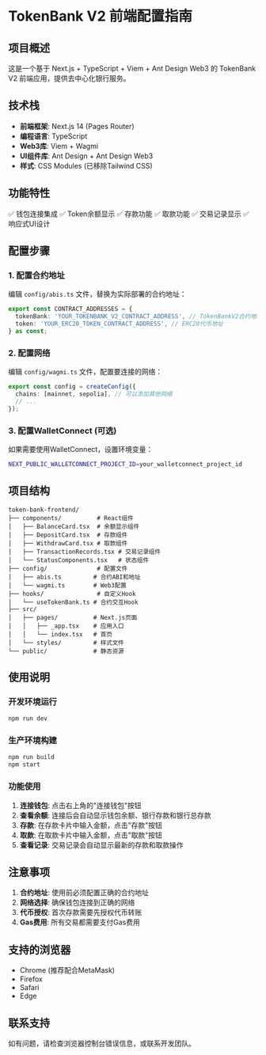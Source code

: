 # TokenBank V2 前端配置指南

## 项目概述
这是一个基于 Next.js + TypeScript + Viem + Ant Design Web3 的 TokenBank V2 前端应用，提供去中心化银行服务。

## 技术栈
- **前端框架**: Next.js 14 (Pages Router)
- **编程语言**: TypeScript
- **Web3库**: Viem + Wagmi
- **UI组件库**: Ant Design + Ant Design Web3
- **样式**: CSS Modules (已移除Tailwind CSS)

## 功能特性
✅ 钱包连接集成
✅ Token余额显示
✅ 存款功能
✅ 取款功能
✅ 交易记录显示
✅ 响应式UI设计

## 配置步骤

### 1. 配置合约地址
编辑 `config/abis.ts` 文件，替换为实际部署的合约地址：

```typescript
export const CONTRACT_ADDRESSES = {
  tokenBank: 'YOUR_TOKENBANK_V2_CONTRACT_ADDRESS', // TokenBankV2合约地址
  token: 'YOUR_ERC20_TOKEN_CONTRACT_ADDRESS', // ERC20代币地址
} as const;
```

### 2. 配置网络
编辑 `config/wagmi.ts` 文件，配置要连接的网络：

```typescript
export const config = createConfig({
  chains: [mainnet, sepolia], // 可以添加其他网络
  // ...
});
```

### 3. 配置WalletConnect (可选)
如果需要使用WalletConnect，设置环境变量：

```bash
NEXT_PUBLIC_WALLETCONNECT_PROJECT_ID=your_walletconnect_project_id
```

## 项目结构

```
token-bank-frontend/
├── components/          # React组件
│   ├── BalanceCard.tsx  # 余额显示组件
│   ├── DepositCard.tsx  # 存款组件
│   ├── WithdrawCard.tsx # 取款组件
│   ├── TransactionRecords.tsx # 交易记录组件
│   └── StatusComponents.tsx   # 状态组件
├── config/              # 配置文件
│   ├── abis.ts         # 合约ABI和地址
│   └── wagmi.ts        # Web3配置
├── hooks/               # 自定义Hook
│   └── useTokenBank.ts # 合约交互Hook
├── src/
│   ├── pages/          # Next.js页面
│   │   ├── _app.tsx    # 应用入口
│   │   └── index.tsx   # 首页
│   └── styles/         # 样式文件
└── public/             # 静态资源
```

## 使用说明

### 开发环境运行
```bash
npm run dev
```

### 生产环境构建
```bash
npm run build
npm start
```

### 功能使用
1. **连接钱包**: 点击右上角的"连接钱包"按钮
2. **查看余额**: 连接后会自动显示钱包余额、银行存款和银行总存款
3. **存款**: 在存款卡片中输入金额，点击"存款"按钮
4. **取款**: 在取款卡片中输入金额，点击"取款"按钮
5. **查看记录**: 交易记录会自动显示最新的存款和取款操作

## 注意事项

1. **合约地址**: 使用前必须配置正确的合约地址
2. **网络选择**: 确保钱包连接到正确的网络
3. **代币授权**: 首次存款需要先授权代币转账
4. **Gas费用**: 所有交易都需要支付Gas费用

## 支持的浏览器
- Chrome (推荐配合MetaMask)
- Firefox
- Safari
- Edge

## 联系支持
如有问题，请检查浏览器控制台错误信息，或联系开发团队。
